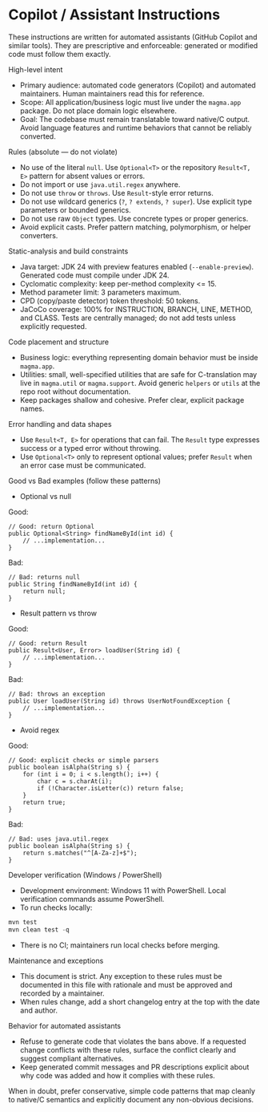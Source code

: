 <!-- GitHub Copilot / Assistant instructions for contributors -->
# Copilot / Assistant Instructions

These instructions are written for automated assistants (GitHub Copilot and similar tools). They are prescriptive and enforceable: generated or modified code must follow them exactly.

High-level intent

- Primary audience: automated code generators (Copilot) and automated maintainers. Human maintainers read this for reference.
- Scope: All application/business logic must live under the `magma.app` package. Do not place domain logic elsewhere.
- Goal: The codebase must remain translatable toward native/C output. Avoid language features and runtime behaviors that cannot be reliably converted.

Rules (absolute — do not violate)

- No use of the literal `null`. Use `Optional<T>` or the repository `Result<T, E>` pattern for absent values or errors.
- Do not import or use `java.util.regex` anywhere.
- Do not use `throw` or `throws`. Use `Result`-style error returns.
- Do not use wildcard generics (`?`, `? extends`, `? super`). Use explicit type parameters or bounded generics.
- Do not use raw `Object` types. Use concrete types or proper generics.
- Avoid explicit casts. Prefer pattern matching, polymorphism, or helper converters.

Static-analysis and build constraints

- Java target: JDK 24 with preview features enabled (`--enable-preview`). Generated code must compile under JDK 24.
- Cyclomatic complexity: keep per-method complexity <= 15.
- Method parameter limit: 3 parameters maximum.
- CPD (copy/paste detector) token threshold: 50 tokens.
- JaCoCo coverage: 100% for INSTRUCTION, BRANCH, LINE, METHOD, and CLASS. Tests are centrally managed; do not add tests unless explicitly requested.

Code placement and structure

- Business logic: everything representing domain behavior must be inside `magma.app`.
- Utilities: small, well-specified utilities that are safe for C-translation may live in `magma.util` or `magma.support`. Avoid generic `helpers` or `utils` at the repo root without documentation.
- Keep packages shallow and cohesive. Prefer clear, explicit package names.

Error handling and data shapes

- Use `Result<T, E>` for operations that can fail. The `Result` type expresses success or a typed error without throwing.
- Use `Optional<T>` only to represent optional values; prefer `Result` when an error case must be communicated.

Good vs Bad examples (follow these patterns)

- Optional vs null

Good:

    // Good: return Optional
    public Optional<String> findNameById(int id) {
        // ...implementation...
    }

Bad:

    // Bad: returns null
    public String findNameById(int id) {
        return null;
    }

- Result pattern vs throw

Good:

    // Good: return Result
    public Result<User, Error> loadUser(String id) {
        // ...implementation...
    }

Bad:

    // Bad: throws an exception
    public User loadUser(String id) throws UserNotFoundException {
        // ...implementation...
    }

- Avoid regex

Good:

    // Good: explicit checks or simple parsers
    public boolean isAlpha(String s) {
        for (int i = 0; i < s.length(); i++) {
            char c = s.charAt(i);
            if (!Character.isLetter(c)) return false;
        }
        return true;
    }

Bad:

    // Bad: uses java.util.regex
    public boolean isAlpha(String s) {
        return s.matches("^[A-Za-z]+$");
    }

Developer verification (Windows / PowerShell)

- Development environment: Windows 11 with PowerShell. Local verification commands assume PowerShell.
- To run checks locally:

```powershell
mvn test
mvn clean test -q
```

- There is no CI; maintainers run local checks before merging.

Maintenance and exceptions

- This document is strict. Any exception to these rules must be documented in this file with rationale and must be approved and recorded by a maintainer.
- When rules change, add a short changelog entry at the top with the date and author.

Behavior for automated assistants

- Refuse to generate code that violates the bans above. If a requested change conflicts with these rules, surface the conflict clearly and suggest compliant alternatives.
- Keep generated commit messages and PR descriptions explicit about why code was added and how it complies with these rules.

When in doubt, prefer conservative, simple code patterns that map cleanly to native/C semantics and explicitly document any non-obvious decisions.
